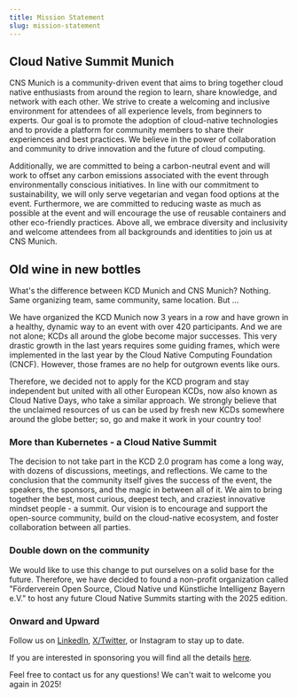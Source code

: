 ```yaml
---
title: Mission Statement
slug: mission-statement
---
```


## Cloud Native Summit Munich

CNS Munich is a community-driven event that aims to bring together cloud native enthusiasts from around the region to learn, share knowledge, and network with each other. We strive to create a welcoming and inclusive environment for attendees of all experience levels, from beginners to experts. Our goal is to promote the adoption of cloud-native technologies and to provide a platform for community members to share their experiences and best practices. We believe in the power of collaboration and community to drive innovation and the future of cloud computing.

Additionally, we are committed to being a carbon-neutral event and will work to offset any carbon emissions associated with the event through environmentally conscious initiatives. In line with our commitment to sustainability, we will only serve vegetarian and vegan food options at the event. Furthermore, we are committed to reducing waste as much as possible at the event and will encourage the use of reusable containers and other eco-friendly practices. Above all, we embrace diversity and inclusivity and welcome attendees from all backgrounds and identities to join us at CNS Munich.

## Old wine in new bottles

What's the difference between KCD Munich and CNS Munich? Nothing. Same organizing team, same community, same location. But ...

We have organized the KCD Munich now 3 years in a row and have grown in a healthy, dynamic way to an event with over 420 participants. And we are not alone; KCDs all around the globe become major successes. This very drastic growth in the last years requires some guiding frames, which were implemented in the last year by the Cloud Native Computing Foundation (CNCF). However, those frames are no help for outgrown events like ours.

Therefore, we decided not to apply for the KCD program and stay independent but united with all other European KCDs, now also known as Cloud Native Days, who take a similar approach. We strongly believe that the unclaimed resources of us can be used by fresh new KCDs somewhere around the globe better; so, go and make it work in your country too!

### More than Kubernetes - a Cloud Native Summit

The decision to not take part in the KCD 2.0 program has come a long way, with dozens of discussions, meetings, and reflections. We came to the conclusion that the community itself gives the success of the event, the speakers, the sponsors, and the magic in between all of it. We aim to bring together the best, most curious, deepest tech, and craziest innovative mindset people - a summit. Our vision is to encourage and support the open-source community, build on the cloud-native ecosystem, and foster collaboration between all parties.

### Double down on the community

We would like to use this change to put ourselves on a solid base for the future. Therefore, we have decided to found a non-profit organization called "Förderverein Open Source, Cloud Native und Künstliche Intelligenz Bayern e.V." to host any future Cloud Native Summits starting with the 2025 edition.

### Onward and Upward

Follow us on [LinkedIn](https://linkedin.com/company/cns-munich), [X/Twitter](https://x.com/cnsmunich), or Instagram to stay up to date.

If you are interested in sponsoring you will find all the details [here](https://cloudnativesummit.de/#sponsors).

Feel free to contact us for any questions! We can't wait to welcome you again in 2025!
